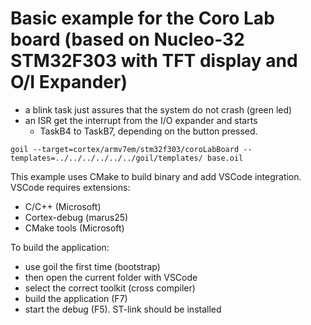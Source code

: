 # Basic example for the Coro Lab board (based on Nucleo-32 STM32F303 with TFT display and O/I Expander)

 * a blink task just assures that the system do not crash (green led)
 * an ISR get the interrupt from the I/O expander and starts
	* TaskB4 to TaskB7, depending on the button pressed.

`
goil --target=cortex/armv7em/stm32f303/coroLabBoard --templates=../../../../../../goil/templates/ base.oil
`

This example uses CMake to build binary and add VSCode integration. VSCode requires extensions:
 * C/C++ (Microsoft)
 * Cortex-debug (marus25)
 * CMake tools (Microsoft)

To build the application:
* use goil the first time (bootstrap)
* then open the current folder with VSCode
* select the correct toolkit (cross compiler)
* build the application (F7)
* start the debug (F5). ST-link should be installed
